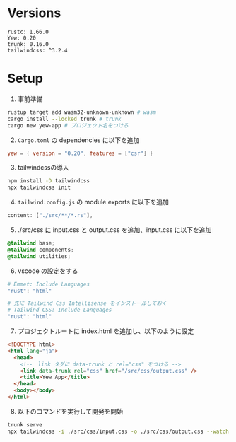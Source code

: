 # Versions
```
rustc: 1.66.0
Yew: 0.20
trunk: 0.16.0
tailwindcss: ^3.2.4
```

# Setup
1. 事前準備
```sh
rustup target add wasm32-unknown-unknown # wasm
cargo install --locked trunk # trunk
cargo new yew-app # プロジェクト名をつける
```

2. `Cargo.toml` の dependencies に以下を追加
```toml
yew = { version = "0.20", features = ["csr"] }
```

3. tailwindcssの導入
```sh
npm install -D tailwindcss
npx tailwindcss init
```

4. `tailwind.config.js` の module.exports に以下を追加
```js
content: ["./src/**/*.rs"],
```

5. ./src/css に input.css と output.css を追加、input.css に以下を追加
```css
@tailwind base;
@tailwind components;
@tailwind utilities;
```

6. vscode の設定をする
```sh
# Emmet: Include Languages
"rust": "html"

# 先に Tailwind Css Intellisense をインストールしておく
# Tailwind CSS: Include Languages
"rust": "html"
```

7. プロジェクトルートに index.html を追加し、以下のように設定
``` html
<!DOCTYPE html>
<html lang="ja">
  <head>
    <!--　link タグに data-trunk と rel="css" をつける -->
    <link data-trunk rel="css" href="/src/css/output.css" />
    <title>Yew App</title>
  </head>
  <body></body>
</html>

```

8. 以下のコマンドを実行して開発を開始
```sh
trunk serve
npx tailwindcss -i ./src/css/input.css -o ./src/css/output.css --watch
```

